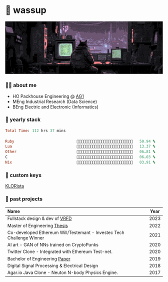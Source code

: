 # 👋 wassup

![Working](https://github.com/wernervdm97/wernervdm97/blob/main/bg.jpeg?raw=true)

### 💁‍♂️ about me
- HO Packhouse Engineering @ [AG1](https://agrigateone.com)
- MEng Industrial Research (Data Science)
- BEng Electric and Electronic (Informatics)

### 👾 yearly stack
<!--START_SECTION:waka-->

```ruby
Total Time: 112 hrs 37 mins

Ruby                            💜💜💜💜💜💜💜💜💜💜💜💜💜🖤🖤🖤🖤🖤🖤🖤🖤🖤🖤🖤🖤   50.94 %
Lua                             💜💜💜🖤🖤🖤🖤🖤🖤🖤🖤🖤🖤🖤🖤🖤🖤🖤🖤🖤🖤🖤🖤🖤🖤   13.37 %
Other                           💜💜🖤🖤🖤🖤🖤🖤🖤🖤🖤🖤🖤🖤🖤🖤🖤🖤🖤🖤🖤🖤🖤🖤🖤   06.81 %
C                               💜💜🖤🖤🖤🖤🖤🖤🖤🖤🖤🖤🖤🖤🖤🖤🖤🖤🖤🖤🖤🖤🖤🖤🖤   06.03 %
Nix                             💜🖤🖤🖤🖤🖤🖤🖤🖤🖤🖤🖤🖤🖤🖤🖤🖤🖤🖤🖤🖤🖤🖤🖤🖤   03.91 %
```

<!--END_SECTION:waka-->

### 🎹 custom keys

[KLORista](https://github.com/WernerVdM97/klorista)

### 📎 past projects
| Name                                                                                                                          | Year |
|:------------------------------------------------------------------------------------------------------------------------------|-------------|
| Fullstack design & dev of [VRFD](https://app.vrfd.info)                                          | 2023 |
| Master of Engineering [Thesis](https://wernervdm97.github.io/Masters-Thesis/)     | 2022 |
| Co-developed Ethereum Will/Testemant  - Investec Tech Challenge Winner                                       | 2021 |
| AI art - GAN of NNs trained on CryptoPunks                                            | 2020 |
| Twitter Clone - Integrated with Ethereum Test-net.                                                        | 2020 |
| Bachelor of Engineering [Paper](https://wernervdm97.github.io/SKRIPSIE/)      | 2019 |
| Digital Signal Processing & Electrical Design | 2018 |
| Agar.io Java Clone - Neuton N-body Physics Engine.                                  | 2017 |
